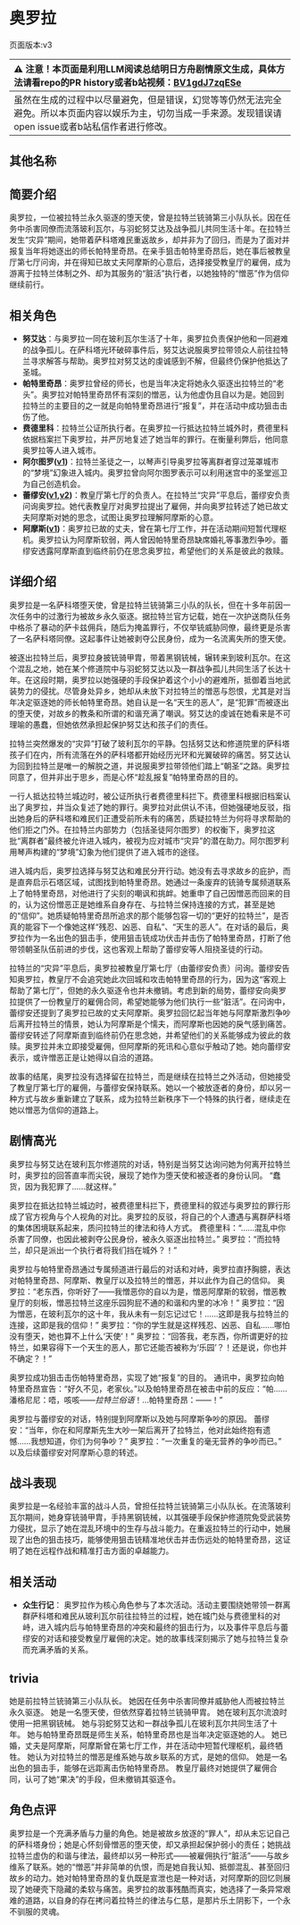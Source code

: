 # 奥罗拉
页面版本:v3
 

| :warning: 注意！本页面是利用LLM阅读总结明日方舟剧情原文生成，具体方法请看repo的PR history或者b站视频：[BV1gdJ7zqESe](https://www.bilibili.com/video/BV1gdJ7zqESe/)         |
|:----------------------------|
| 虽然在生成的过程中以尽量避免，但是错误，幻觉等等仍然无法完全避免。所以本页面内容以娱乐为主，切勿当成一手来源。发现错误请open issue或者b站私信作者进行修改。|



## 其他名称

## 简要介绍
奥罗拉，一位被拉特兰永久驱逐的堕天使，曾是拉特兰铳骑第三小队队长。因在任务中杀害同僚而流落玻利瓦尔，与羽蛇努艾达及战争孤儿共同生活十年。在拉特兰发生“灾异”期间，她带着萨科塔难民重返故乡，却并非为了回归，而是为了面对并报复当年将她逐出的师长帕特里奇昂。在亲手狙击帕特里奇昂后，她在事后被教皇厅第七厅问询，并在得知已故丈夫阿摩斯的心意后，选择接受教皇厅的雇佣，成为游离于拉特兰体制之外、却为其服务的“脏活”执行者，以她独特的“憎恶”作为信仰继续前行。
## 相关角色
-   **努艾达**：与奥罗拉一同在玻利瓦尔生活了十年，奥罗拉负责保护他和一同避难的战争孤儿。在萨科塔光环破碎事件后，努艾达说服奥罗拉带领众人前往拉特兰寻求解答与帮助。奥罗拉对努艾达的虔诚感到不解，但最终仍保护他抵达了圣城。
-   **帕特里奇昂**：奥罗拉曾经的师长，也是当年决定将她永久驱逐出拉特兰的“老头”。奥罗拉对帕特里奇昂怀有深刻的憎恶，认为他虚伪且自以为是。她回到拉特兰的主要目的之一就是向帕特里奇昂进行“报复”，并在活动中成功狙击击伤了他。
-   **费德里科**：拉特兰公证所执行者。在奥罗拉一行抵达拉特兰城外时，费德里科依据档案拦下奥罗拉，并严厉地复述了她当年的罪行。在衡量利弊后，他同意奥罗拉等人进入城市。
-   **阿尔图罗([v1](../chars/extended_char_a_er_tu_luo.md))**：拉特兰圣徒之一，以琴声引导奥罗拉等离群者穿过笼罩城市的“梦境”幻象进入城内。奥罗拉曾向阿尔图罗表示可以利用迷宫中的圣堂巡卫为自己创造机会。
-   **蕾缪安([v1](../chars/char_4193_lemuen.md),[v2](char_4193_lemuen.md))**：教皇厅第七厅的负责人。在拉特兰“灾异”平息后，蕾缪安负责问询奥罗拉。她代表教皇厅对奥罗拉提出了雇佣，并向奥罗拉转述了她已故丈夫阿摩斯对她的思念，试图让奥罗拉理解阿摩斯的心意。
-   **阿摩斯([v1](../chars/extended_char_a_mo_si.md))**：奥罗拉已故的丈夫，曾在第七厅工作，并在活动期间短暂代理枢机。奥罗拉认为阿摩斯软弱，两人曾因帕特里奇昂缺席婚礼等事激烈争吵。蕾缪安透露阿摩斯直到临终前仍在思念奥罗拉，希望他们的关系是彼此的救赎。
## 详细介绍
奥罗拉是一名萨科塔堕天使，曾是拉特兰铳骑第三小队的队长，但在十多年前因一次任务中的过激行为被故乡永久驱逐。据拉特兰官方记载，她在一次护送商队任务中格杀了暴动的萨卡兹佣兵，随后为掩盖罪行，不仅举铳威胁同僚，最终更是杀害了一名萨科塔同僚。这起事件让她被剥夺公民身份，成为一名流离失所的堕天使。

被逐出拉特兰后，奥罗拉身披铳骑甲胄，带着黑钢铳械，辗转来到玻利瓦尔。在这个混乱之地，她在某个修道院中与羽蛇努艾达以及一群战争孤儿共同生活了长达十年。在这段时期，奥罗拉以她强硬的手段保护着这个小小的避难所，抵御着当地武装势力的侵扰。尽管身处异乡，她却从未放下对拉特兰的憎恶与怨恨，尤其是对当年决定驱逐她的师长帕特里奇昂。她自认是一名“天生的恶人”，是“犯罪”而被逐出的堕天使，对故乡的教条和所谓的和谐充满了嘲讽。努艾达的虔诚在她看来是不可理喻的愚蠢，但她依然承担起保护努艾达和孩子们的责任。

拉特兰突然爆发的“灾异”打破了玻利瓦尔的平静。包括努艾达和修道院里的萨科塔孩子们在内，所有流落在外的萨科塔都开始经历光环和光翼破碎的痛苦。努艾达认为回到拉特兰是唯一的解脱之道，并说服奥罗拉带领他们踏上“朝圣”之路。奥罗拉同意了，但并非出于思乡，而是心怀“趁乱报复”帕特里奇昂的目的。

一行人抵达拉特兰城边时，被公证所执行者费德里科拦下。费德里科根据旧档案认出了奥罗拉，并当众复述了她的罪行。奥罗拉对此供认不讳，但她强硬地反驳，指出她身后的萨科塔和难民们正遭受前所未有的痛苦，质疑拉特兰为何将寻求帮助的他们拒之门外。在拉特兰内部势力（包括圣徒阿尔图罗）的权衡下，奥罗拉这批“离群者”最终被允许进入城内，被视为应对城市“灾异”的潜在助力。阿尔图罗利用琴声构建的“梦境”幻象为他们提供了进入城市的途径。

进入城内后，奥罗拉选择与努艾达和难民分开行动。她没有去寻求故乡的庇护，而是直奔启示石塔区域，试图找到帕特里奇昂。她通过一条废弃的铳骑专属频道联系上了帕特里奇昂，对他进行了尖刻的嘲讽和挑衅。她重申了自己因憎恶而回来的目的，认为这份憎恶正是她维系自身存在、与拉特兰保持连接的方式，甚至是她的“信仰”。她质疑帕特里奇昂所追求的那个能够包容一切的“更好的拉特兰”，是否真的能容下一个像她这样“残忍、凶恶、自私”、“天生的恶人”。在对话的最后，奥罗拉作为一名出色的狙击手，使用狙击铳成功伏击并击伤了帕特里奇昂，打断了他带领朝圣队伍前进的步伐，这也客观上帮助了蕾缪安等人阻挠圣徒的行动。

拉特兰的“灾异”平息后，奥罗拉被教皇厅第七厅（由蕾缪安负责）问询。蕾缪安告知奥罗拉，教皇厅不会追究她此次回城和攻击帕特里奇昂的行为，因为这“客观上帮助了第七厅”，但她的永久驱逐令也并未撤销。考虑到新的局势，蕾缪安向奥罗拉提供了一份教皇厅的雇佣合同，希望她能够为他们执行一些“脏活”。在问询中，蕾缪安还提到了奥罗拉已故的丈夫阿摩斯。奥罗拉回忆起当年她与阿摩斯激烈争吵后离开拉特兰的情景，她认为阿摩斯是个懦夫，而阿摩斯也因她的戾气感到痛苦。蕾缪安转述了阿摩斯直到临终前仍在思念她，并希望他们的关系能够成为彼此的救赎。奥罗拉并未立即接受雇佣，但阿摩斯的死讯和心意似乎触动了她。她向蕾缪安表示，或许憎恶正是让她得以自洽的道路。

故事的结尾，奥罗拉没有选择留在拉特兰，而是继续在拉特兰之外活动，但她接受了教皇厅第七厅的雇佣，与蕾缪安保持联系。她以一个被放逐者的身份，却以另一种方式与故乡重新建立了联系，成为拉特兰新秩序下一个特殊的执行者，继续走在她以憎恶为信仰的道路上。
## 剧情高光
奥罗拉与努艾达在玻利瓦尔修道院的对话，特别是当努艾达询问她为何离开拉特兰时，奥罗拉的回答直率而尖锐，展现了她作为堕天使和被逐者的身份认同。
“蠢货，因为我犯罪了......就这样。”

奥罗拉在抵达拉特兰城边时，被费德里科拦下，费德里科的叙述与奥罗拉的罪行形成了官方视角与个人视角的对比。奥罗拉的反驳，将自己的个人遭遇与离群萨科塔的集体困境联系起来，质问拉特兰的律法和待人方式。
费德里科：“......混乱中你杀害了同僚，也因此被剥夺公民身份，被永久驱逐出拉特兰。”
奥罗拉：“而拉特兰，却只是派出一个执行者将我们挡在城外？！”

奥罗拉与帕特里奇昂通过专属频道进行最后的对话和对峙，奥罗拉直抒胸臆，表达对帕特里奇昂、阿摩斯、教皇厅以及拉特兰的憎恶，并以此作为自己的信仰。
奥罗拉：“老东西，你听好了——我憎恶你的自以为是，憎恶阿摩斯的软弱，憎恶教皇厅的刻板，憎恶拉特兰这座乐园狗屁不通的和谐和内里的冰冷！”
奥罗拉：“因为憎恶，在玻利瓦尔的这十年，我从未有一刻忘记过它！......这即是我与拉特兰的连接，这即是我的信仰！”
奥罗拉：“你的学生就是这样残忍、凶恶、自私......哪怕没有堕天，她也算不上什么‘天使’！”
奥罗拉：“回答我，老东西，你所谓更好的拉特兰，如果容得下一个天生的恶人，那它还能否被称为‘乐园’？！还是说，你也并不确定？！”

奥罗拉成功狙击击伤帕特里奇昂，实现了她“报复”的目的。
通讯中，奥罗拉向帕特里奇昂宣告：“好久不见，老家伙。”以及帕特里奇昂在被击中前的反应：“帕......潘格尼尼：唔，咳咳——*拉特兰俗语*！...帕特里奇昂：——！”

奥罗拉与蕾缪安的对话，特别提到阿摩斯以及她与阿摩斯争吵的原因。
蕾缪安：“当年，你在和阿摩斯先生大吵一架后离开了拉特兰，他对此始终抱有遗憾......我想知道，你们为何争吵？”
奥罗拉：“一次重复的毫无营养的争吵而已。” 以及后续蕾缪安对阿摩斯心意的转述。
## 战斗表现
奥罗拉是一名经验丰富的战斗人员，曾担任拉特兰铳骑第三小队队长。在流落玻利瓦尔期间，她身穿铳骑甲胄，手持黑钢铳械，以其强硬手段保护修道院免受武装势力侵扰，显示了她在混乱环境中的生存与战斗能力。在重返拉特兰的行动中，她展现了出色的狙击技巧，能够使用狙击铳精准地伏击并击伤远处的帕特里奇昂，这证明了她在远程作战和精准打击方面的卓越能力。
## 相关活动
-   **众生行记**： 奥罗拉作为核心角色参与了本次活动。活动主要围绕她带领一群离群萨科塔和难民从玻利瓦尔前往拉特兰的过程，她在城门处与费德里科的对峙，进入城内后与帕特里奇昂的冲突和最终的狙击行为，以及事件平息后与蕾缪安的对话和接受教皇厅雇佣的决定。她的故事线深刻揭示了她与拉特兰复杂而充满矛盾的关系。
## trivia
她是前拉特兰铳骑第三小队队长。
她因在任务中杀害同僚并威胁他人而被拉特兰永久驱逐。
她是一名堕天使，但依然穿着拉特兰铳骑甲胄。
她在玻利瓦尔流浪时使用一把黑钢铳械。
她与羽蛇努艾达和一群战争孤儿在玻利瓦尔共同生活了十年。
她与帕特里奇昂既是师生关系，帕特里奇昂也是当年决定驱逐她的人。
她已婚，丈夫是阿摩斯，阿摩斯曾在第七厅工作，并在活动中短暂代理枢机，最终牺牲。
她认为对拉特兰的憎恶是维系她与故乡联系的方式，是她的信仰。
她是一名出色的狙击手，能够在远距离击伤帕特里奇昂。
教皇厅最终对她提供了雇佣合同，认可了她“果决”的手段，但未撤销其驱逐令。
## 角色点评
奥罗拉是一个充满矛盾与力量的角色。她是被故乡放逐的“罪人”，却从未忘记自己的萨科塔身份；她是心怀刻骨憎恶的堕天使，却又承担起保护弱小的责任；她挑战拉特兰虚伪的和谐与律法，最终却以另一种形式——被雇佣执行“脏活”——与故乡维系了联系。她的“憎恶”并非简单的仇恨，而是她自我认知、抵御混乱、甚至回归故乡的动力。她对帕特里奇昂的复仇既是宣泄也是一种对话，对阿摩斯的回忆则展现了她硬壳下隐藏的柔软与痛苦。奥罗拉的故事残酷而真实，她选择了一条异常艰难的道路，以自身的存在拷问着拉特兰的律法与仁慈，是那片乐土阴影下，一个永不驯服的灵魂。